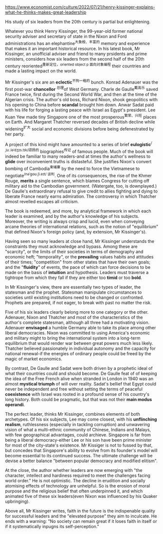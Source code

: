 https://www.economist.com/culture/2022/07/21/henry-kissinger-explains-what-he-thinks-makes-great-leadership

His study of six leaders from the 20th century is partial but enlightening.

Whatever you think Henry Kissinger, the 99-year-old former national security adviser and secretary of state in the Nixon and Ford administrations has an elephantine<sup>大象般、丰富的</sup> memory and experience that makes it an important historical resource. In his latest book, Mr Kissinger, an unofficial adviser and friend to many prsidents and prime ministers, considers how six leaders from the second half of the 20th century reoriented<sup>重新定位，oriented object p 面向对象编程</sup> their countries and made a lasting impact on the world.

Mr Kissinger's six are an **eclectic**<sup>不拘一格的</sup> bunch. Konrad Adenauer was the first post-war **chancellor** <sup>总理</sup>of West Germany. Charle de Gaulle<sup>戴高乐</sup> saved France twice, first during the Second World War, and then at the time of the Algerian crisis. The author's old boss, Richard Nixon, shook geopolitics with his opening to China before **scandal** brought him down. Anwar Sadat paid with his life for forging a lasting peace with Israel as Egypt's president. Lee Kuan Yew made tiny Singapore one of the most prosperous<sup>繁荣、兴旺</sup> places on Earth. And Margaret Thatcher reversed decades of British decline while widening<sup>扩大</sup> social and economic divisions before being defenestrated by her party. 

A project of this kind might have amounted to a series of brief **eulogistic**<sup>/ˌjuː.ləˈdʒɪs.tɪk/颂扬的</sup> biographies<sup>传记</sup> of famous people. Much of the book will indeed be familiar to many readers-and at times the author's wellness to **glide** over inconvenient truths is distasteful. She justifies Nixon's convert bombing of Cambodia<sup>柬埔寨</sup> by the need to force the Vietnamese to negotiate<sup>/nəˈɡoʊ.ʃi.eɪt/ 谈判</sup>. One of its consequences, the rise of the Khmer Rouge, **merits** a single sentence, which blames Congress for cutting off military aid to the Cambodian government. (Watergate, too, is downplayed.) De Gaulle's extraordinary refusal to give credit to allies fighting and dying to liberate France nearly earns admiration. The controversy in which Thatcher almost revelled escapes all criticism.

The book is redeemed, and more, by analytical framework in which each leader is examined, and by the author's knowledge of his subjects. Moreover, the writing is always crisp and lucid, even when conveying arcane theories of international relations, such as the notion of "equilibrium" that defined Nixon's foreign policy (and, by extension, Mr Kissinger's).

Having seen so many leaders at close hand, Mr Kissinger understands the constraints they must acknowledge and bypass. Among these are "scarcity", or the limits of their societies in terms of demography and economic heft; "temporality", or the **prevailing** values habits and attitudes of their times; "competition" from other states that have their own goals; and the "**fluidity**" of events, the pace of which can force decisions to be made on the basis of **intuition** and hypothesis. Leaders must traverse a tightrope from which they fall if they are either too **timid** or too **bold**.

In Mr Kissinger's view, there are essentially two types of leader, the statesman and the prophet. Statesman manipulate circumstances to societies until existing institutions need to be changed or confronted. Prophets are prepared, if not eager, to break with past no matter the risk.

Five of his six leaders clearly belong more to one category or the other. Adenauer, Nixon and Thatcher and most of the characteristics of the author's complete statesman, although all three had a motivating vision. Adenauer **envisaged** a humble Germany able to take its place among other liberal democracies. Nixon was committed to using America's economic and military might to bring the international system into a long-term equilibrium that would render war between great powers much less likely. Thatcher believed passionately in individual autonomy and the capacity for national renewal-if the energies of ordinary people could be freed by the magic of market economics.

By contrast, De Gaulle and Sadat were both driven by a prophetic ideal of what their countries could and should become. De Gaulle feat of of keeping the idea of the Free French alive when stranded in London in 1940 was an almost **mystical triumph** of will over reality. Sadat's bellief that Egypt could never be independent and free without setting the terms of peaceful **coexistence** with Israel was rooted in a profound sense of his country's long history. Both could be pragmatic, but that was not their **main modus operandi**. 

The perfect leader, thinks Mr Kissinger, combines elements of both archetypes. Of his six subjects, Lee may come closest, with his **unflinching realism**, ruthlessness (especially in tackling corruption) and unwavering vision of what a multi-ethnic community of Chinese, Indians and Malays, with few geographical advantages, could archieve. Singapore is far from being a liberal democracy-either Lee or his son have been prime minister for most of the city-state's existence. Mr Kissiger is not to fussed by that, but concedes that Singapore's ability to evolve from its founder's model will become essential to its continued success. The ultimate challenge will be devise a better balance "between popular democracy and modified elitism".

At the close, the author whether leaders are now emerging with "the character, intellect and hardiness required to meet the challenges facing world order." He is not optimistic. The decline in erudition and socially atomising effects of technology are unhelpful. So is the erosion of moral purpose and the religious belief that often underpinned it, and which animated five of these six leaders(even Nixon was influenced by his Quaker upbringing).

Above all, Mr Kissinger writes, faith in the future is the indispenable quality for successful leaders and the "elevated purpose" they aim to inculcate. He ends with a warning: "No society can remain great if it loses faith in itself or if it systematically inpugns its self-perception."